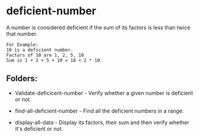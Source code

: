 # deficient-number
A number is considered deficient if the sum of its factors is less than twice that number.

```
For Example:
10 is a deficient number.
Factors of 10 are 1, 2, 5, 10
Sum is 1 + 2 + 5 + 10 = 18 < 2 * 10
```

## Folders:

* Validate-deficicent-number - Verify whether a given number is deficient or not.

* find-all-deficient-number - Find all the deficient numbers in a range.

* display-all-data - Display its factors, their sum and then verify whether it's deficient or not.
